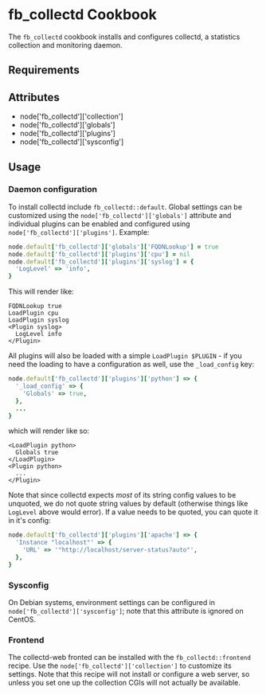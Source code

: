 fb_collectd Cookbook
====================
The `fb_collectd` cookbook installs and configures collectd, a statistics
collection and monitoring daemon.

Requirements
------------

Attributes
----------
* node['fb_collectd']['collection']
* node['fb_collectd']['globals']
* node['fb_collectd']['plugins']
* node['fb_collectd']['sysconfig']

Usage
-----
### Daemon configuration

To install collectd include `fb_collectd::default`. Global settings can be
customized using the `node['fb_collectd']['globals']` attribute and individual
plugins can be enabled and configured using `node['fb_collectd']['plugins']`.
Example:

```ruby
node.default['fb_collectd']['globals']['FQDNLookup'] = true
node.default['fb_collectd']['plugins']['cpu'] = nil
node.default['fb_collectd']['plugins']['syslog'] = {
  'LogLevel' => 'info',
}
```

This will render like:

```text
FQDNLookup true
LoadPlugin cpu
LoadPlugin syslog
<Plugin syslog>
  LogLevel info
</Plugin>
```

All plugins will also be loaded with a simple `LoadPlugin $PLUGIN` - if you
need the loading to have a configuration as well, use the `_load_config` key:

```ruby
node.default['fb_collectd']['plugins']['python'] => {
  '_load_config' => {
    'Globals' => true,
  },
  ...
}
```

which will render like so:

```text
<LoadPlugin python>
  Globals true
</LoadPlugin>
<Plugin python>
  ...
</Plugin>
```

Note that since collectd expects _most_ of its string config values to be unquoted,
we do not quote string values by default (otherwise things like `LogLevel` above
would error). If a value needs to be quoted, you can quote it in it's config:

```ruby
node.default['fb_collectd']['plugins']['apache'] => {
  'Instance "localhost"' => {
    'URL' => '"http://localhost/server-status?auto"',
  },
}
```

### Sysconfig

On Debian systems, environment settings can be configured in
`node['fb_collectd']['sysconfig']`; note that this attribute is ignored on
CentOS.

### Frontend

The collectd-web fronted can be installed with the `fb_collectd::frontend`
recipe. Use the `node['fb_collectd']['collection']` to customize its settings.
Note that this recipe will not install or configure a web server, so unless you
set one up the collection CGIs will not actually be available.

